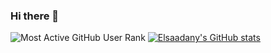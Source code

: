 ### Hi there 👋
![Most Active GitHub User Rank](https://enych6ne86o0poy.m.pipedream.net)
[![Elsaadany's GitHub stats](https://github-readme-stats.vercel.app/api?username=Elsaadany427)](https://github.com/anuraghazra/github-readme-stats)
<!--
**Elsaadany427/Elsaadany427** is a ✨ _special_ ✨ repository because its `README.md` (this file) appears on your GitHub profile.

Here are some ideas to get you started:

- 🔭 I’m currently working on ...
- 🌱 I’m currently learning ...
- 👯 I’m looking to collaborate on ...
- 🤔 I’m looking for help with ...
- 💬 Ask me about ...
- 📫 How to reach me: ...
- 😄 Pronouns: ...
- ⚡ Fun fact: ...
-->


